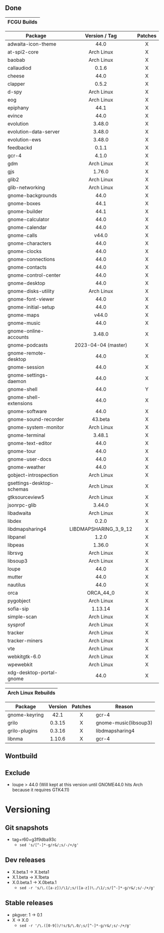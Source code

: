 ## Done
|  FCGU Builds  |
|:-------------:|

| Package                   |  Version / Tag  | Patches |
|---------------------------|:---------------:|:-------:|
| adwaita-icon-theme        | 44.0            |    X    |
| at-spi2-core              | Arch Linux      |    X    |
| baobab                    | Arch Linux      |    X    |
| callaudiod                | 0.1.6           |    X    |
| cheese                    | 44.0            |    X    |
| clapper                   | 0.5.2           |    X    |
| d-spy                     | Arch Linux      |    X    |
| eog                       | Arch Linux      |    X    |
| epiphany                  | 44.1            |    X    |
| evince                    | 44.0            |    X    |
| evolution                 | 3.48.0          |    X    |
| evolution-data-server     | 3.48.0          |    X    |
| evolution-ews             | 3.48.0          |    X    |
| feedbackd                 | 0.1.1           |    X    |
| gcr-4                     | 4.1.0           |    X    |
| gdm                       | Arch Linux      |    X    |
| gjs                       | 1.76.0          |    X    |
| glib2                     | Arch Linux      |    X    |
| glib-networking           | Arch Linux      |    X    |
| gnome-backgrounds         | 44.0            |    X    |
| gnome-boxes               | 44.1            |    X    |
| gnome-builder             | 44.1            |    X    |
| gnome-calculator          | 44.0            |    X    |
| gnome-calendar            | 44.0            |    X    |
| gnome-calls               | v44.0           |    X    |
| gnome-characters          | 44.0            |    X    |
| gnome-clocks              | 44.0            |    X    |
| gnome-connections         | 44.0            |    X    |
| gnome-contacts            | 44.0            |    X    |
| gnome-control-center      | 44.0            |    X    |
| gnome-desktop             | 44.0            |    X    |
| gnome-disks-utility       | Arch Linux      |    X    |
| gnome-font-viewer         | 44.0            |    X    |
| gnome-initial-setup       | 44.0            |    X    |
| gnome-maps                | v44.0           |    X    |
| gnome-music               | 44.0            |    X    |
| gnome-online-accounts     | 3.48.0          |    X    |
| gnome-podcasts            | 2023-04-04 (master)|    X    |
| gnome-remote-desktop      | 44.0            |    X    |
| gnome-session             | 44.0            |    X    |
| gnome-settings-daemon     | 44.0            |    X    |
| gnome-shell               | 44.0            |    Y    |
| gnome-shell-extensions    | 44.0            |    X    |
| gnome-software            | 44.0            |    X    |
| gnome-sound-recorder      | 43.beta         |    X    |
| gnome-system-monitor      | Arch Linux      |    X    |
| gnome-terminal            | 3.48.1          |    X    |
| gnome-text-editor         | 44.0            |    X    |
| gnome-tour                | 44.0            |    X    |
| gnome-user-docs           | 44.0            |    X    |
| gnome-weather             | 44.0            |    X    |
| gobject-introspection     | Arch Linux      |    X    |
| gsettings-desktop-schemas | Arch Linux      |    X    |
| gtksourceview5            | Arch Linux      |    X    |
| jsonrpc-glib              | 3.44.0          |    X    |
| libadwaita                | Arch Linux      |    X    |
| libdex                    | 0.2.0           |    X    |
| libdmapsharing4           | LIBDMAPSHARING_3_9_12|    X    |
| libpanel                  | 1.2.0           |    X    |
| libpeas                   | 1.36.0          |    X    |
| librsvg                   | Arch Linux      |    X    |
| libsoup3                  | Arch Linux      |    X    |
| loupe                     | 44.0            |    X    |
| mutter                    | 44.0            |    X    |
| nautilus                  | 44.0            |    X    |
| orca                      | ORCA_44_0       |    X    |
| pygobject                 | Arch Linux      |    X    |
| sofia-sip                 | 1.13.14         |    X    |
| simple-scan               | Arch Linux      |    X    |
| sysprof                   | Arch Linux      |    X    |
| tracker                   | Arch Linux      |    X    |
| tracker-miners            | Arch Linux      |    X    |
| vte                       | Arch Linux      |    X    |
| webkitgtk-6.0             | Arch Linux      |    X    |
| wpewebkit                 | Arch Linux      |    X    |
| xdg-desktop-portal-gnome  | 44.0            |    X    |


|  Arch Linux Rebuilds  |
|:---------------------:|

| Package       |  Version  | Patches | Reason |
|---------------|:---------:|:-------:|--------|
| gnome-keyring | 42.1      |    X    | gcr-4  |
| grilo         | 0.3.15    |    X    | gnome-music(libsoup3) |
| grilo-plugins | 0.3.16    |    X    | libdmapsharing4 |
| libnma        | 1.10.6    |    X    | gcr-4  |



## Wontbuild

## Exclude
- loupe > 44.0 (Will kept at this version until GNOME44.0 hits Arch because it requires GTK4.11)

# Versioning
## Git snapshots
* tag+r60+g3f9dba93c
  * `sed 's/[^-]*-g/r&/;s/-/+/g'`

## Dev releases
* X.beta.1 -> X.beta1
* X.1.beta -> X.1beta
* X.0.beta.1 -> X.0beta.1
  * `sed -r 's/\.([a-z])/\1/;s/([a-z])\./\1/;s/[^-]*-g/r&/;s/-/+/g'`

## Stable releases
* pkgver: 1 -> 0.1
* X -> X.0
  * `sed -r '/\.([0-9])/!s/$/\.0/;s/[^-]*-g/r&/;s/-/+/g'`